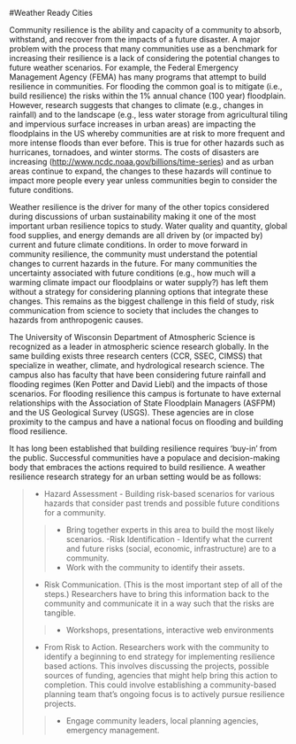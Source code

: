 #Weather Ready Cities

Community resilience is the ability and capacity of a community to absorb, withstand, and recover from the impacts of a future disaster. A major problem with the process that many communities use as a benchmark for increasing their resilience is a lack of considering the potential changes to future weather scenarios. For example, the Federal Emergency Management Agency (FEMA) has many programs that attempt to build resilience in communities. For flooding the common goal is to mitigate (i.e., build resilience) the risks within the 1% annual chance (100 year) floodplain. However, research suggests that changes to climate (e.g., changes in rainfall) and to the landscape (e.g., less water storage from agricultural tiling and impervious surface increases in urban areas) are impacting the floodplains in the US whereby communities are at risk to more frequent and more intense floods than ever before. This is true for other hazards such as hurricanes, tornadoes, and winter storms. The costs of disasters are increasing (http://www.ncdc.noaa.gov/billions/time-series) and as urban areas continue to expand, the changes to these hazards will continue to impact more people every year unless communities begin to consider the future conditions.
	
Weather resilience is the driver for many of the other topics considered during discussions of urban sustainability making it one of the most important urban resilience topics to study. Water quality and quantity, global food supplies, and energy demands are all driven by (or impacted by) current and future climate conditions. In order to move forward in community resilience, the community must understand the potential changes to current hazards in the future. For many communities the uncertainty associated with future conditions (e.g., how much will a warming climate impact our floodplains or water supply?) has left them without a strategy for considering planning options that integrate these changes. This remains as the biggest challenge in this field of study, risk communication from science to society that includes the changes to hazards from anthropogenic causes.
	
	
The University of Wisconsin Department of Atmospheric Science is recognized as a leader in atmospheric science research globally. In the same building exists three research centers (CCR, SSEC, CIMSS) that specialize in weather, climate, and hydrological research science. The campus also has faculty that have been considering future rainfall and flooding regimes (Ken Potter and David Liebl) and the impacts of those scenarios. For flooding resilience this campus is fortunate to have external relationships with the Association of State Floodplain Managers (ASFPM) and the US Geological Survey (USGS). These agencies are in close proximity to the campus and have a national focus on flooding and building flood resilience.
	
It has long been established that building resilience requires ‘buy-in’ from the public. Successful communities have a populace and decision-making body that embraces the actions required to build resilience. A weather resilience research strategy for an urban setting would be as follows:

>- Hazard Assessment - Building risk-based scenarios for various hazards that consider past trends and possible future conditions for a community.
>>- Bring together experts in this area to build the most likely scenarios.
>-Risk Identification - Identify what the current and future risks (social, economic, infrastructure) are to a community.
>>- Work with the community to identify their assets.
>- Risk Communication. (This is the most important step of all of the steps.) Researchers have to bring this information back to the community and communicate it in a way such that the risks are tangible.
>>- Workshops, presentations, interactive web environments
>- From Risk to Action. Researchers work with the community to identify a beginning to end strategy for implementing resilience based actions.  This involves discussing the projects, possible sources of funding, agencies that might help bring this action to completion. This could involve establishing a community-based planning team that’s ongoing focus is to actively pursue resilience projects.
>>- Engage community leaders, local planning agencies, emergency management.
 



